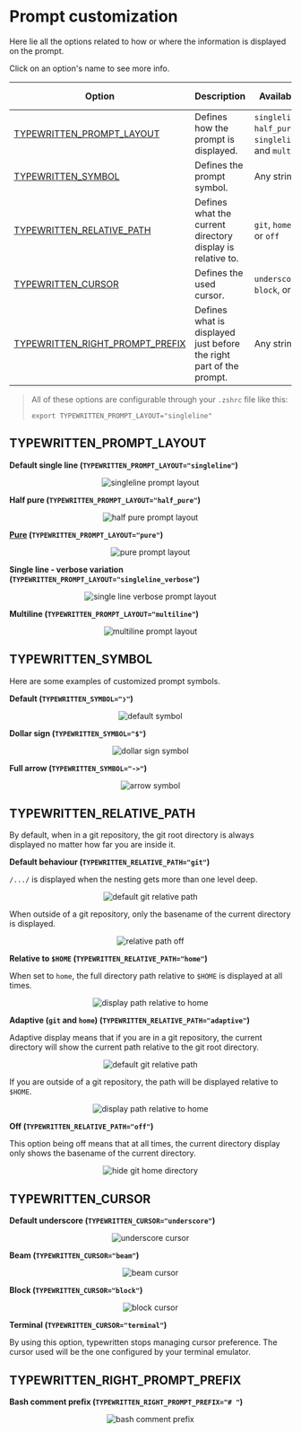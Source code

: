 # Prompt customization

Here lie all the options related to how or where the information is displayed on the prompt.

Click on an option's name to see more info.

| Option                                                              | Description                                                         | Available options                                                         | Default value |
| ------------------------------------------------------------------- | ------------------------------------------------------------------- | ------------------------------------------------------------------------- | ------------- |
| [TYPEWRITTEN_PROMPT_LAYOUT](#typewritten_prompt_layout)             | Defines how the prompt is displayed.                                | `singleline`, `half_pure` , `pure`, `singleline_verbose`, and `multiline` | `singleline`  |
| [TYPEWRITTEN_SYMBOL](#typewritten_symbol)                           | Defines the prompt symbol.                                          | Any string value                                                          | `>`           |
| [TYPEWRITTEN_RELATIVE_PATH](#typewritten_relative_path)             | Defines what the current directory display is relative to.          | `git`, `home`, `adaptive`, or `off`                                       | `git`         |
| [TYPEWRITTEN_CURSOR](#typewritten_cursor)                           | Defines the used cursor.                                            | `underscore`, `beam`, `block`, or `terminal`                              | `underscore`  |
| [TYPEWRITTEN_RIGHT_PROMPT_PREFIX](#typewritten_right_prompt_prefix) | Defines what is displayed just before the right part of the prompt. | Any string                                                                |               |

> All of these options are configurable through your `.zshrc` file like this:
>
> ```shell
> export TYPEWRITTEN_PROMPT_LAYOUT="singleline"
> ```

## TYPEWRITTEN_PROMPT_LAYOUT

**Default single line (`TYPEWRITTEN_PROMPT_LAYOUT="singleline"`)**

<p align="center">
  <img src="_media/layouts/singleline.png" alt="singleline prompt layout" />
</p>

**Half pure (`TYPEWRITTEN_PROMPT_LAYOUT="half_pure"`)**

<p align="center">
  <img src="_media/layouts/half_pure.png" alt="half pure prompt layout" />
</p>

**[Pure](https://github.com/sindresorhus/pure) (`TYPEWRITTEN_PROMPT_LAYOUT="pure"`)**

<p align="center">
  <img src="_media/layouts/pure.png" alt="pure prompt layout" />
</p>

**Single line - verbose variation (`TYPEWRITTEN_PROMPT_LAYOUT="singleline_verbose"`)**

<p align="center">
  <img src="_media/layouts/singleline_verbose.png" alt="single line verbose prompt layout" />
</p>

**Multiline (`TYPEWRITTEN_PROMPT_LAYOUT="multiline"`)**

<p align="center">
  <img src="_media/layouts/multiline.png" alt="multiline prompt layout" />
</p>

## TYPEWRITTEN_SYMBOL

Here are some examples of customized prompt symbols.

**Default (`TYPEWRITTEN_SYMBOL="❯"`)**

<p align="center">
  <img src="_media/symbols/default.png" alt="default symbol" />
</p>

**Dollar sign (`TYPEWRITTEN_SYMBOL="$"`)**

<p align="center">
  <img src="_media/symbols/dollar_sign.png" alt="dollar sign symbol" />
</p>

**Full arrow (`TYPEWRITTEN_SYMBOL="->"`)**

<p align="center">
  <img src="_media/symbols/arrow.png" alt="arrow symbol" />
</p>

## TYPEWRITTEN_RELATIVE_PATH

By default, when in a git repository, the git root directory is always displayed no matter how far you are inside it.

**Default behaviour (`TYPEWRITTEN_RELATIVE_PATH="git"`)**

`/.../` is displayed when the nesting gets more than one level deep.

<p align="center">
  <img src="_media/git_relative_path/git_relative_path.png" alt="default git relative path" />
</p>

When outside of a git repository, only the basename of the current directory is displayed.

<p align="center">
 <img src="_media/relative_path_off.png" alt="relative path off" />
</p>

**Relative to `$HOME` (`TYPEWRITTEN_RELATIVE_PATH="home"`)**

When set to `home`, the full directory path relative to `$HOME` is displayed at all times.

<p align="center">
  <img src="_media/home_relative_path.png" alt="display path relative to home" />
</p>

**Adaptive (`git` and `home`) (`TYPEWRITTEN_RELATIVE_PATH="adaptive"`)**

Adaptive display means that if you are in a git repository, the current directory will show the current path relative to the git root directory.

<p align="center">
  <img src="_media/git_relative_path/git_relative_path.png" alt="default git relative path" />
</p>

If you are outside of a git repository, the path will be displayed relative to `$HOME`.

<p align="center">
  <img src="_media/adaptive_home_relative_path.png" alt="display path relative to home" />
</p>

**Off (`TYPEWRITTEN_RELATIVE_PATH="off"`)**

This option being off means that at all times, the current directory display only shows the basename of the current directory.

<p align="center">
  <img src="_media/git_relative_path/git_no_relative_path.png" alt="hide git home directory" />
</p>

## TYPEWRITTEN_CURSOR

**Default underscore (`TYPEWRITTEN_CURSOR="underscore"`)**

<p align="center">
  <img src="_media/cursors/underscore.png" alt="underscore cursor" />
</p>

**Beam (`TYPEWRITTEN_CURSOR="beam"`)**

<p align="center">
  <img src="_media/cursors/beam.png" alt="beam cursor" />
</p>

**Block (`TYPEWRITTEN_CURSOR="block"`)**

<p align="center">
  <img src="_media/cursors/block.png" alt="block cursor" />
</p>

**Terminal (`TYPEWRITTEN_CURSOR="terminal"`)**

By using this option, typewritten stops managing cursor preference. The cursor used will be the one configured by your terminal emulator.

## TYPEWRITTEN_RIGHT_PROMPT_PREFIX

**Bash comment prefix (`TYPEWRITTEN_RIGHT_PROMPT_PREFIX="# "`)**

<p align="center">
  <img src="_media/right_prompt_prefix.png" alt="bash comment prefix" />
</p>
